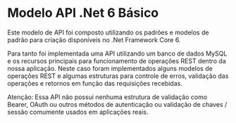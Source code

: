 # Modelo API .Net 6 Básico

Este modelo de API foi composto utilizando os padrões e modelos de padrão para criação disponíveis no .Net Framework Core 6.

Para tanto foi implementada uma API utilizando um banco de dados MySQL e os recursos principais para funcionamento de operações REST dentro da nossa aplicação. Neste caso foram implementados alguns modelos de operações REST e algumas estruturas para controle de erros, validação das operações e retornos em função das requisições recebidas.

Atenção: Essa API não possui nenhuma estrutura de validação como Bearer, OAuth ou outros métodos de autenticação ou validação de chaves / sessão comumente usados em aplicações reais.